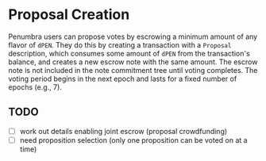 # Proposal Creation

Penumbra users can propose votes by escrowing a minimum amount of any flavor
of `dPEN`. They do this by creating a transaction with a
`Proposal` description, which consumes some amount of `dPEN` from the
transaction's balance, and creates a new escrow note with the same amount.
The escrow note is not included in the note commitment tree until voting
completes. The voting period begins in the next epoch and lasts for a fixed
number of epochs (e.g., 7).

## TODO

- [ ] work out details enabling joint escrow (proposal crowdfunding)
- [ ] need proposition selection (only one proposition can be voted on at a time)
